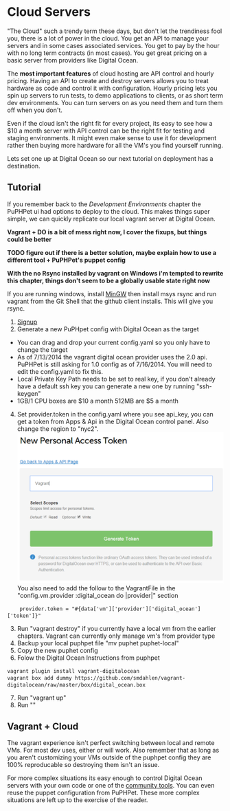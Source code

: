 # Cloud Servers

"The Cloud" such a trendy term these days, but don't let the trendiness fool you, there is a lot of power in the cloud.  You get an API to manage your servers and in some cases associated services.  You get to pay by the hour with no long term contracts (in most cases).  You get great pricing on a basic server from providers like Digital Ocean.

The **most important features** of cloud hosting are API control and hourly pricing.  Having an API to create and destroy servers allows you to treat hardware as code and control it with configuration.  Hourly pricing lets you spin up servers to run tests, to demo applications to clients, or as short term dev environments.  You can turn servers on as you need them and turn them off when you don't.

Even if the cloud isn't the right fit for every project, its easy to see how a $10 a month server with API control can be the right fit for testing and staging environments.  It might even make sense to use it for development rather then buying more hardware for all the VM's you find yourself running.

Lets set one up at Digital Ocean so our next tutorial on deployment has a destination.

## Tutorial
If you remember back to the *Development Environments* chapter the PuPHPet ui had options to deploy to the cloud.  This makes things super simple, we can quickly replicate our local vagrant server at Digital Ocean.

**Vagrant + DO is a bit of mess right now, I cover the fixups, but things could be better**

**TODO figure out if there is a better solution, maybe explain how to use a different tool + PuPHPet's puppet config**

**With the no Rsync installed by vagrant on Windows i'm tempted to rewrite this chapter, things don't seem to be a globally usable state right now**

If you are running windows, install [MinGW](http://sourceforge.net/projects/mingw/files/latest/download) then install msys rsync and run vagrant from the Git Shell that the github client installs.  This will give you rsync.

1. [Signup](https://www.digitalocean.com/?refcode=b7452ac8079b)
2. Generate a new PuPHpet config with Digital Ocean as the target
 * You can drag and drop your current config.yaml so you only have to change the target
 * As of 7/13/2014 the vagrant digital ocean provider uses the 2.0 api.  PuPHPet is still asking for 1.0 config as of 7/16/2014.  You will need to edit the config.yaml to fix this.
 * Local Private Key Path needs to be set to real key, if you don't already have a default ssh key you can generate a new one by running "ssh-keygen"
 * 1GB/1 CPU boxes are $10 a month 512MB are $5 a month
4. Set provider.token in the config.yaml where you see api_key, you can get a token from Apps & Api in the Digital Ocean control panel.  Also change the region to "nyc2".
![Generate token](do-generate-token.png)
You also need to add the follow to the VagrantFile in the "config.vm.provider :digital_ocean do |provider|" section
```
    provider.token = "#{data['vm']['provider']['digital_ocean']['token']}"
```
3. Run "vagrant destroy" if you currently have a local vm from the earlier chapters.  Vagrant can currently only manage vm's from provider type
4. Backup your local puphpet file "mv puphet puphet-local"
5. Copy the new puphet config
6. Folow the Digital Ocean Instructions from puphpet
```
vagrant plugin install vagrant-digitalocean
vagrant box add dummy https://github.com/smdahlen/vagrant-digitalocean/raw/master/box/digital_ocean.box
```
7. Run "vagrant up"
8. Run ""


## Vagrant + Cloud
The vagrant experience isn't perfect switching between local and remote VMs.  For most dev uses, either or will work.  Also remember that as long as you aren't customizing your VMs outside of the puphpet config they are 100% reproducable so destroying them isn't an issue.

For more complex situations its easy enough to control Digital Ocean servers with your own code or one of the [community tools](https://www.digitalocean.com/community/projects).  You can even reuse the puppet configuration from PuPHPet.  These more complex situations are left up to the exercise of the reader.
